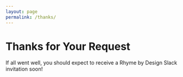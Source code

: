 ```yaml
---
layout: page
permalink: /thanks/
---
```


<h1 class="post-title" itemprop="name headline">Thanks for Your Request</h1>

If all went well, you should expect to receive a Rhyme by Design Slack invitation soon!